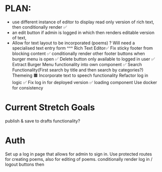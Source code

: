 
# PLAN:
- use different instance of editor to display
read only version of rich text, 
 then conditionally render ✅
- an edit button if admin is logged in which then renders
editable version of text, 
- Allow for text layout to be incorporated (poems)
? Will need a specialised text entry form 
^^^ Rich Text Editor✅
Fix sticky footer from blocking content ✅
conditionally render other footer buttons when burger menu is open ✅
Delete button only available to logged in user ✅
Extract Burger Menu functionality into own component ✅
Search Functionality(First search by title and then search by categories?)
Themeing 🟧
Incorporate text to speech functionality
Refactor log in logic ✅
Fix log in for deployed version ✅ 
loading component
Use docker for consistency


# Current Stretch Goals
publish & save to drafts functionality?

# Auth
Set up a log in page that allows for admin to sign in. 
Use protected routes for creating poems, also for editing of poems.
conditionally render log in / logout buttons then
